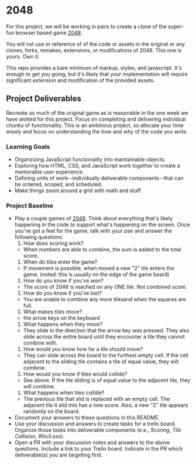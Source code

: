 # 2048
For this project, we will be working in pairs to create a clone of the super-fun browser based game [2048](http://gabrielecirulli.github.io/2048/).

You will not use or reference of of the code or assets in the original or any clones, forks, remakes, extensions, or modifications of 2048. This one is yours. Own it.

This repo provides a bare minimum of markup, styles, and javascript. It's enough to get you going, but it's likely that your implementation will require significant extension and modification of the provided assets.

## Project Deliverables
Recreate as much of the original game as is reasonable in the one week we have alotted for this project. Focus on completing and delivering individual chunks of functionality. This is an ambitious project, so allocate your time wisely and focus on understanding the _how_ and _why_ of the code you write.

### Learning Goals
- Organzizing JavaScript functionality into maintainable objects.
- Exploring how HTML, CSS, and JavaScript work together to create a memorable user experience.
- Defining units of work--individually deliverable components--that can be ordered, scoped, and scheduled.
- Make things zoom around a grid with math and stuff.

### Project Baseline
- Play a couple games of [2048](http://gabrielecirulli.github.io/2048/). Think about everything that's likely happening in the code to support what's happening on the screen. Once you've got a feel for the game, talk with your pair and answer the following questions:
  1. How does scoring work?
   - When numbers are able to combine, the sum is added to the total score.
  1. When do tiles enter the game?
    - If movement is possible, when moved a new "2" tile enters the game. (noted: this is usually on the edge of the game board)
  1. How do you know if you've won?
   - The score of 2048 is reached on any ONE tile. Not combined score. 
  1. How do you know if you've lost?
   - You are unable to combine any more tilesand when the squares are full. 
  1. What makes tiles move?
   - the arrow keys on the keyboard
  1. What happens when they move?
   - They slide in the direction that the arrow key was pressed. They also slide across the entire board until they encounter a tile they cannot combine with. 
  1. How would you know how far a tile should move?
   - They can slide across the board to the furthest empty cell. If the cell adjacent to the sliding tile contains a tile of equal value, they will combine. 
  1. How would you know if tiles would collide?
   - See above. If the tile sliding is of equal value to the adjacent tile, they will combine. 
  1. What happens when tiles collide?
   - The previous tile that slid is replaced with an empty cell. The adjacent tile it slid into has a new score. Also, a new "2" tile appears randomly on the board. 
- Document your answers to these questions in this README.
- Use your discussion and answers to create tasks for a trello board. Organize those tasks into deliverable components (e.e., _Scoring_, _Tile Collision_, _Win/Loss_).
- Open a PR with your discussion notes and answers to the above questions. Include a link to your Trello board. Indicate in the PR which deliverable(s) you are targeting first.
